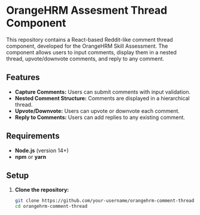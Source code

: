 # OrangeHRM Assesment Thread Component

This repository contains a React-based Reddit-like comment thread component, developed for the OrangeHRM Skill Assessment. The component allows users to input comments, display them in a nested thread, upvote/downvote comments, and reply to any comment.

## Features

- **Capture Comments:** Users can submit comments with input validation.
- **Nested Comment Structure:** Comments are displayed in a hierarchical thread.
- **Upvote/Downvote:** Users can upvote or downvote each comment.
- **Reply to Comments:** Users can add replies to any existing comment.

## Requirements

- **Node.js** (version 14+)
- **npm** or **yarn**

## Setup

1. **Clone the repository:**

   ```bash
   git clone https://github.com/your-username/orangehrm-comment-thread.git
   cd orangehrm-comment-thread
